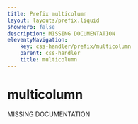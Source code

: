 ```yaml
---
title: Prefix multicolumn
layout: layouts/prefix.liquid
showHero: false
description: MISSING DOCUMENTATION
eleventyNavigation:
	key: css-handler/prefix/multicolumn
	parent: css-handler
	title: multicolumn
---
```


# multicolumn

MISSING DOCUMENTATION
